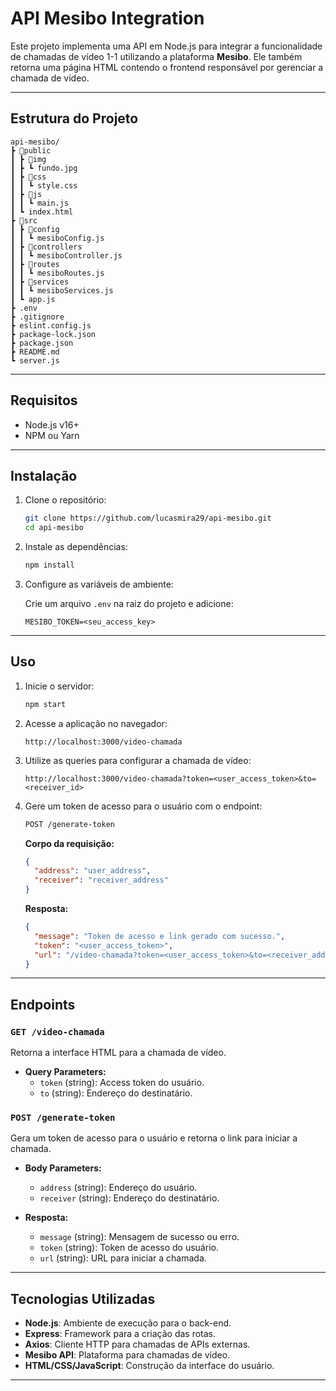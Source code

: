 # API Mesibo Integration

Este projeto implementa uma API em Node.js para integrar a funcionalidade de chamadas de vídeo 1-1 utilizando a plataforma **Mesibo**. Ele também retorna uma página HTML contendo o frontend responsável por gerenciar a chamada de vídeo.

---

## Estrutura do Projeto

```plaintext
api-mesibo/
┣ 📂public
┃ ┣ 📂img
┃ ┣ ┗ fundo.jpg
┃ ┣ 📂css
┃ ┃ ┗ style.css
┃ ┣ 📂js
┃ ┃ ┗ main.js
┃ ┗ index.html
┣ 📂src
┃ ┣ 📂config
┃ ┃ ┗ mesiboConfig.js
┃ ┣ 📂controllers
┃ ┃ ┗ mesiboController.js
┃ ┣ 📂routes
┃ ┃ ┗ mesiboRoutes.js
┃ ┣ 📂services
┃ ┃ ┗ mesiboServices.js
┃ ┗ app.js
┣ .env
┣ .gitignore
┣ eslint.config.js
┣ package-lock.json
┣ package.json
┣ README.md
┗ server.js
```

---

## Requisitos

- Node.js v16+
- NPM ou Yarn

---

## Instalação

1. Clone o repositório:

   ```bash
   git clone https://github.com/lucasmira29/api-mesibo.git
   cd api-mesibo
   ```

2. Instale as dependências:

   ```bash
   npm install
   ```

3. Configure as variáveis de ambiente:

   Crie um arquivo `.env` na raiz do projeto e adicione:

   ```env
   MESIBO_TOKEN=<seu_access_key>
   ```

---

## Uso

1. Inicie o servidor:

   ```bash
   npm start
   ```

2. Acesse a aplicação no navegador:

   ```
   http://localhost:3000/video-chamada
   ```

3. Utilize as queries para configurar a chamada de vídeo:

   ```
   http://localhost:3000/video-chamada?token=<user_access_token>&to=<receiver_id>
   ```

4. Gere um token de acesso para o usuário com o endpoint:

   ```bash
   POST /generate-token
   ```

   **Corpo da requisição:**

   ```json
   {
     "address": "user_address",
     "receiver": "receiver_address"
   }
   ```

   **Resposta:**

   ```json
   {
     "message": "Token de acesso e link gerado com sucesso.",
     "token": "<user_access_token>",
     "url": "/video-chamada?token=<user_access_token>&to=<receiver_address>"
   }
   ```

---

## Endpoints

### `GET /video-chamada`

Retorna a interface HTML para a chamada de vídeo.

- **Query Parameters:**
  - `token` (string): Access token do usuário.
  - `to` (string): Endereço do destinatário.

### `POST /generate-token`

Gera um token de acesso para o usuário e retorna o link para iniciar a chamada.

- **Body Parameters:**

  - `address` (string): Endereço do usuário.
  - `receiver` (string): Endereço do destinatário.

- **Resposta:**

  - `message` (string): Mensagem de sucesso ou erro.
  - `token` (string): Token de acesso do usuário.
  - `url` (string): URL para iniciar a chamada.

---

## Tecnologias Utilizadas

- **Node.js**: Ambiente de execução para o back-end.
- **Express**: Framework para a criação das rotas.
- **Axios**: Cliente HTTP para chamadas de APIs externas.
- **Mesibo API**: Plataforma para chamadas de vídeo.
- **HTML/CSS/JavaScript**: Construção da interface do usuário.

---
